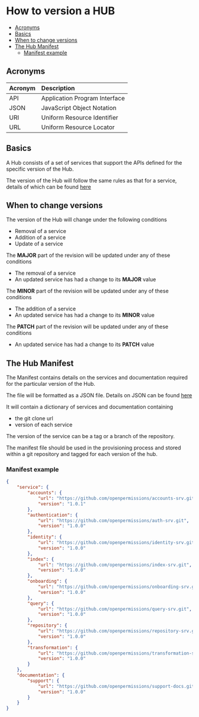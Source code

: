 # How to version a HUB

+ [Acronyms](#acronyms)
+ [Basics](#basics)
+ [When to change versions](#when-to-change-versions)
+ [The Hub Manifest](#the-hub-manifest)
  + [Manifest example](#manifest-example)

## Acronyms

| Acronym | Description                   |
| :------ | :----------                   |
| API     | Application Program Interface |
| JSON    | JavaScript Object Notation    |
| URI     | Uniform Resource Identifier   |
| URL     | Uniform Resource Locator      |

## Basics

A Hub consists of a set of services that support the APIs defined for the
specific version of the Hub.

The version of the Hub will follow the same rules as that for a service,
details of which can be found [here](service-versioning.md)

## When to change versions

The version of the Hub will change under the following conditions
 
+ Removal of a service
+ Addition of a service
+ Update of a service

The **MAJOR** part of the revision will be updated under any of these conditions

+ The removal of a service
+ An updated service has had a change to its **MAJOR** value

The **MINOR** part of the revision will be updated under any of these conditions

+ The addition of a service
+ An updated service has had a change to its **MINOR** value

The **PATCH** part of the revision will be updated under any of these conditions

+ An updated service has had a change to its **PATCH** value

## The Hub Manifest

The Manifest contains details on the services and documentation required for
the particular version of the Hub.

The file will be formatted as a JSON file. Details on JSON can be found
[here](http://www.json.org)

It will contain a dictionary of services and documentation containing

+ the git clone url
+ version of each service

The version of the service can be a tag or a branch of the repository.

The manifest file should be used in the provisioning process and stored within
a git repository and tagged for each version of the hub.

### Manifest example

```json
{
    "service": {
        "accounts": {
            "url": "https://github.com/openpermissions/accounts-srv.git",
            "version": "1.0.1"
        },
        "authentication": {
            "url": "https://github.com/openpermissions/auth-srv.git",
            "version": "1.0.0"
        },
        "identity": {
            "url": "https://github.com/openpermissions/identity-srv.git",
            "version": "1.0.0"
        },
        "index": {
            "url": "https://github.com/openpermissions/index-srv.git",
            "version": "1.0.0"
        },
        "onboarding": {
            "url": "https://github.com/openpermissions/onboarding-srv.git",
            "version": "1.0.0"
        },
        "query": {
            "url": "https://github.com/openpermissions/query-srv.git",
            "version": "1.0.0"
        },
        "repository": {
            "url": "https://github.com/openpermissions/repository-srv.git",
            "version": "1.0.0"
        },
        "transformation": {
            "url": "https://github.com/openpermissions/transformation-srv.git",
            "version": "1.0.0"
        }
    },
    "documentation": {
        "support": {
            "url": "https://github.com/openpermissions/support-docs.git",
            "version": "1.0.0"
        }
    }
}
```
